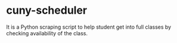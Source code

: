 # cuny-scheduler
It is a Python scraping script to help student get into full classes by checking availability of the class.

